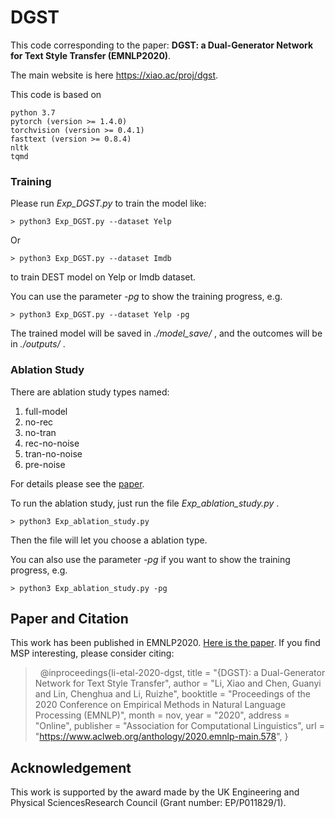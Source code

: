 # DGST

This code corresponding to the paper: **DGST: a Dual-Generator Network for Text Style Transfer (EMNLP2020)**.

The main website is here https://xiao.ac/proj/dgst.

This code is based on

```
python 3.7
pytorch (version >= 1.4.0)
torchvision (version >= 0.4.1)
fasttext (version >= 0.8.4)
nltk
tqmd
```

### Training

Please run *Exp_DGST.py* to train the model like:

```console
> python3 Exp_DGST.py --dataset Yelp
```
Or
```console
> python3 Exp_DGST.py --dataset Imdb
```
to train DEST model on Yelp or Imdb dataset.

You can use the parameter *-pg* to show the training progress, e.g.

```console
> python3 Exp_DGST.py --dataset Yelp -pg
```

The trained model will be saved in *./model_save/* , and the outcomes will be in *./outputs/* .

### Ablation Study

There are ablation study types named: 
1. full-model
2. no-rec
3. no-tran
4. rec-no-noise
5. tran-no-noise
6. pre-noise

For details please see the [paper](https://www.aclweb.org/anthology/2020.emnlp-main.578/).

To run the ablation study, just run the file *Exp_ablation_study.py* .
```console
> python3 Exp_ablation_study.py
```
Then the file will let you choose a ablation type.

You can also use the parameter *-pg* if you want to show the training progress, e.g.

```console
> python3 Exp_ablation_study.py -pg
```

## Paper and Citation

This work has been published in EMNLP2020. [Here is the paper](https://www.aclweb.org/anthology/2020.emnlp-main.578/). If you find MSP interesting, please consider citing:

> &nbsp;
> @inproceedings{li-etal-2020-dgst,
    title = "{DGST}: a Dual-Generator Network for Text Style Transfer",
    author = "Li, Xiao  and  Chen, Guanyi  and  Lin, Chenghua  and  Li, Ruizhe",
    booktitle = "Proceedings of the 2020 Conference on Empirical Methods in Natural Language Processing (EMNLP)", month = nov, year = "2020", address = "Online",
    publisher = "Association for Computational Linguistics",
    url = "https://www.aclweb.org/anthology/2020.emnlp-main.578",
}
> &nbsp;

## Acknowledgement

This work is supported by the award made by the UK Engineering and Physical SciencesResearch Council (Grant number: EP/P011829/1).
